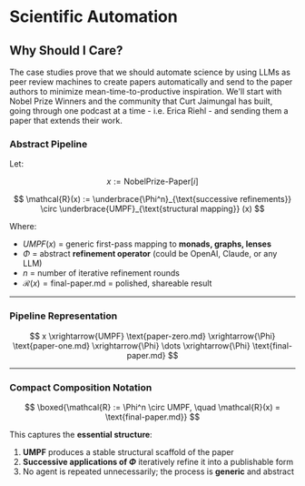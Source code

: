 # Scientific Automation

## Why Should I Care?

The case studies prove that we should automate science by using LLMs as peer review machines to create papers automatically and send to the paper authors to minimize mean-time-to-productive inspiration. We'll start with Nobel Prize Winners and the community that Curt Jaimungal has built, going through one podcast at a time - i.e. Erica Riehl - and sending them a paper that extends their work.

### Abstract Pipeline

Let:

$$
x := \text{NobelPrize-Paper}[i]
$$

$$
\mathcal{R}(x) := \underbrace{\Phi^n}_{\text{successive refinements}} \circ \underbrace{UMPF}_{\text{structural mapping}} (x)
$$

Where:

* $UMPF(x)$ = generic first-pass mapping to **monads, graphs, lenses**
* $\Phi$ = abstract **refinement operator** (could be OpenAI, Claude, or any LLM)
* $n$ = number of iterative refinement rounds
* $\mathcal{R}(x) = \text{final-paper.md}$ = polished, shareable result

---

### Pipeline Representation

$$
x \xrightarrow{UMPF} \text{paper-zero.md} 
\xrightarrow{\Phi} \text{paper-one.md} 
\xrightarrow{\Phi} \dots 
\xrightarrow{\Phi} \text{final-paper.md}
$$

---

### Compact Composition Notation

$$
\boxed{\mathcal{R} := \Phi^n \circ UMPF, \quad \mathcal{R}(x) = \text{final-paper.md}}
$$

This captures the **essential structure**:

1. **UMPF** produces a stable structural scaffold of the paper
2. **Successive applications of $\Phi$** iteratively refine it into a publishable form
3. No agent is repeated unnecessarily; the process is **generic** and abstract